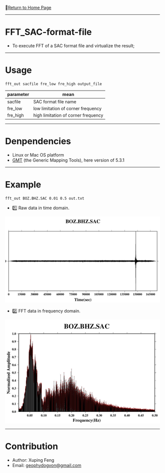 :hotel:[Return to Home Page](https://github.com/geophydog/geophydog.github.io)

***

# FFT_SAC-format-file
- To execute FFT of a SAC format file and virtualize the result;

***

# Usage
```
fft_out sacfile fre_low fre_high output_file
```

| parameter | mean |
| --------- | ---- |
|  sacfile  | SAC format file name |
|  fre_low  | low limitation of corner frequency |
|  fre_high | high limitation of corner frequency |

***

# Denpendencies
- Linux or Mac OS platform
- [GMT](http://gmt.soest.hawaii.edu/projects/gmt/wiki/Download) (the Generic Mapping Tools), here version of 5.3.1

***

# Example
```
fft_out BOZ.BHZ.SAC 0.01 0.5 out.txt
```

 - :one: Raw data in time domain.
 
 ![Raw-data](https://github.com/geophydog/FFT_SAC-format-file/blob/master/images/BOZBHZ.SAC-raw.jpg)
 
 - :two: FFT data in frequency domain.
 
 ![FFT](https://github.com/geophydog/FFT_SAC-format-file/blob/master/images/BOZBHZ.SAC-fre.jpg)
 
***

# Contribution
- Author: Xuping Feng 
- Email: geophydogvon@gmail.com
